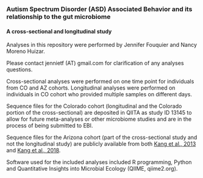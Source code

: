 ### Autism Spectrum Disorder (ASD) Associated Behavior and its relationship to the gut microbiome
#### A cross-sectional and longitudinal study

Analyses in this repository were performed by Jennifer Fouquier and Nancy Moreno Huizar. 

Please contact jennietf (AT) gmail.com for clarification of any analyses questions. 

Cross-sectional analyses were performed on one time point for individuals from CO and AZ cohorts. Longitudinal analyses were performed on individuals in CO cohort who provided multiple samples on different days.

Sequence files for the Colorado cohort (longitudinal and the Colorado portion of the cross-sectional) are deposited in QIITA as study ID 13145 to allow for future meta-analyses or other microbiome studies and are in the process of being submitted to EBI.

Sequence files for the Arizona cohort (part of the cross-sectional study and not the longitudinal study) are publicly available from both [Kang et al., 2013](https://pubmed.ncbi.nlm.nih.gov/23844187/) and [Kang et al., 2018](https://pubmed.ncbi.nlm.nih.gov/29274915/).

Software used for the included analyses included R programming, Python and Quantitative Insights into Microbial Ecology (QIIME, qiime2.org). 

